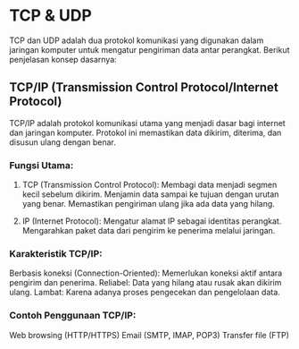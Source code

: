 # TCP & UDP
TCP dan UDP adalah dua protokol komunikasi yang digunakan dalam jaringan komputer untuk mengatur pengiriman data antar perangkat. Berikut penjelasan konsep dasarnya:

## TCP/IP (Transmission Control Protocol/Internet Protocol)
TCP/IP adalah protokol komunikasi utama yang menjadi dasar bagi internet dan jaringan komputer. Protokol ini memastikan data dikirim, diterima, dan disusun ulang dengan benar.

### Fungsi Utama:
1. TCP (Transmission Control Protocol):
Membagi data menjadi segmen kecil sebelum dikirim.
Menjamin data sampai ke tujuan dengan urutan yang benar.
Memastikan pengiriman ulang jika ada data yang hilang.

2. IP (Internet Protocol):
Mengatur alamat IP sebagai identitas perangkat.
Mengarahkan paket data dari pengirim ke penerima melalui jaringan.

### Karakteristik TCP/IP:
Berbasis koneksi (Connection-Oriented): Memerlukan koneksi aktif antara pengirim dan penerima.
Reliabel: Data yang hilang atau rusak akan dikirim ulang.
Lambat: Karena adanya proses pengecekan dan pengelolaan data.

### Contoh Penggunaan TCP/IP:
Web browsing (HTTP/HTTPS)
Email (SMTP, IMAP, POP3)
Transfer file (FTP)
